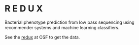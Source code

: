 R E D U X
==========
Bacterial phenotype prediction from low pass sequencing using recommender systems and machine learning classifiers.

See the [redux](https://osf.io/uxpv4/) at OSF to get the data.
